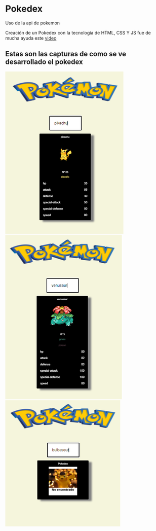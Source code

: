 # Pokedex
 Uso de la api de pokemon

Creación de un Pokedex con la tecnología de HTML, CSS Y JS
 fue de mucha ayuda este [video](https://www.youtube.com/watch?v=i8Zfq87HoGg&t=941s&ab_channel=Programaci%C3%B3nAccesible)

 ## Estas son las capturas de como se ve desarrollado el pokedex

 ![](https://github.com/KarenHernandez08/Pokemon/blob/main/pokeapi/imagenes/index.PNG)
 ![](https://github.com/KarenHernandez08/Pokemon/blob/main/pokeapi/imagenes/index2.PNG)
 ![](https://github.com/KarenHernandez08/Pokemon/blob/main/pokeapi/imagenes/no-encontrado.PNG)
